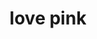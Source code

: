 ---
inv_num: 2016-056
add_credit:
url: 2016-056-love-pink
title: love pink
year: '2016'
display_year: '2016'
medium: Inkjet on Angelica Universal Photomatte 230
dims: 168 x 95.8 x 4 cm
pitch:
ps:
live_url:
youtube:
related_code:
subheading:
download:
commission:
related:
layout: things-i-made
---